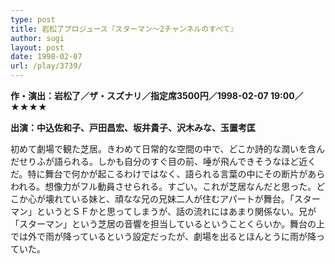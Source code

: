 ```yaml
---
type: post
title: 岩松了プロジュース『スターマン〜2チャンネルのすべて』
author: sugi
layout: post
date: 1998-02-07
url: /play/3739/
---
```

**作・演出：岩松了／ザ・スズナリ／指定席3500円／1998-02-07 19:00／★★★★**

**出演：中込佐和子、戸田昌宏、坂井貴子、沢木みな、玉置考匡**

初めて劇場で観た芝居。きわめて日常的な空間の中で、どこか詩的な潤いを含んだせりふが語られる。しかも自分のすぐ目の前、唾が飛んできそうなほど近くだ。特に舞台で何かが起こるわけではなく、語られる言葉の中にその断片があらわれる。想像力がフル動員させられる。すごい。これが芝居なんだと思った。どこか心が壊れている妹と、頑なな兄の兄妹二人が住むアパートが舞台。「スターマン」というとＳＦかと思ってしまうが、話の流れにはあまり関係ない。兄が「スターマン」という芝居の音響を担当しているということくらいか。舞台の上では外で雨が降っているという設定だったが、劇場を出るとほんとうに雨が降っていた。

